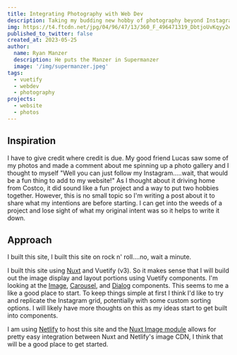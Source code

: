 ```yaml
---
title: Integrating Photography with Web Dev
description: Taking my budding new hobby of photography beyond Instagram by building my own photo gallery.
img: https://t4.ftcdn.net/jpg/04/96/47/13/360_F_496471319_DbtjoUvKqyy2e9OfgBnK5mm2AXhKpa9m.jpg
published_to_twitter: false
created_at: 2023-05-25
author:
  name: Ryan Manzer
  description: He puts the Manzer in Supermanzer
  image: '/img/supermanzer.jpeg'
tags:
  - vuetify
  - webdev
  - photography
projects:
  - website
  - photos
---
```


## Inspiration

I have to give credit where credit is due. My good friend Lucas saw some of my photos and made a comment about me spinning up a photo gallery and I thought to myself "Well you can just follow my Instagram.....wait, that would be a fun thing to add to my website!" As I thought about it driving home from Costco, it did sound like a fun project and a way to put two hobbies together. However, this is no small topic so I'm writing a post about it to share what my intentions are before starting. I can get into the weeds of a project and lose sight of what my original intent was so it helps to write it down.

## Approach

I built this site, I built this site on rock n' roll....no, wait a minute.

I built this site using [Nuxt][def0] and Vuetify (v3). So it makes sense that I will build out the image display and layout portions using Vuetify components. I'm looking at the [Image][def1], [Carousel][def2], and [Dialog][def3] components. This seems to me a like a good place to start. To keep things simple at first I think I'd like to try and replicate the Instagram grid, potentially with some custom sorting options. I will likely have more thoughts on this as my ideas start to get built into components.

I am using [Netlify][def4] to host this site and the [Nuxt Image module][def5] allows for pretty easy integration between Nuxt and Netlify's image CDN, I think that will be a good place to get started.

[def0]: https://nuxt.com/
[def1]: https://vuetifyjs.com/en/components/images/
[def2]: https://vuetifyjs.com/en/components/carousels/
[def3]: https://vuetifyjs.com/en/components/dialogs/
[def4]: https://www.netlify.com
[def5]: https://image.nuxt.com/